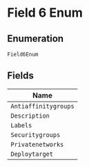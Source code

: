 
# Field 6 Enum

## Enumeration

`Field6Enum`

## Fields

| Name |
|  --- |
| `Antiaffinitygroups` |
| `Description` |
| `Labels` |
| `Securitygroups` |
| `Privatenetworks` |
| `Deploytarget` |

